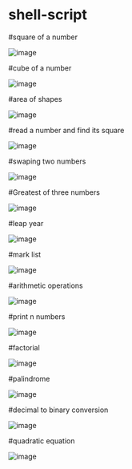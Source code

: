 # shell-script
#square of a number

![image](https://user-images.githubusercontent.com/122169271/214476969-1dae8d54-207d-49c9-bdfc-ea8f67768161.png)


#cube of a number

![image](https://user-images.githubusercontent.com/122169271/214477529-a5100407-e925-4e17-b4a9-80323812d2fb.png)


#area of shapes

![image](https://user-images.githubusercontent.com/122169271/214479245-6aff5d0b-6612-4c18-95a7-d01b512ef54e.png)



#read a number and find its square

![image](https://user-images.githubusercontent.com/122169271/214476969-1dae8d54-207d-49c9-bdfc-ea8f67768161.png)


#swaping two numbers

![image](https://user-images.githubusercontent.com/122169271/214478324-f12051de-8042-4e2b-9cef-36f0fe9b3137.png)


#Greatest of three numbers

![image](https://user-images.githubusercontent.com/122169271/214478443-147c8681-3f27-4028-9dcf-ffbb299dc82b.png)


#leap year

![image](https://user-images.githubusercontent.com/122169271/214478540-1bf021c6-4d19-4b5b-8015-ed3502a67395.png)


#mark list

![image](https://user-images.githubusercontent.com/122169271/214478641-012c8eeb-28b7-45ac-a7f0-4575fb76adf6.png)


#arithmetic operations

![image](https://user-images.githubusercontent.com/122169271/214478840-f70acd8e-2d5b-42fe-b9c9-f22ae4607459.png)


#print n numbers

![image](https://user-images.githubusercontent.com/122169271/214478938-068fe386-ab33-401f-8713-2d9de1793255.png)


#factorial

![image](https://user-images.githubusercontent.com/122169271/214486761-8fd5c5c6-293c-4644-b0f2-2d73fe1c2fd6.png)


#palindrome 

![image](https://user-images.githubusercontent.com/122169271/214488715-9b80ded7-c9a5-40aa-a0d0-4cd3c11b556b.png)


#decimal to binary conversion

![image](https://user-images.githubusercontent.com/122169271/214511656-7c9e803d-a460-448a-b674-847420bbaa06.png)


#quadratic equation

![image](https://user-images.githubusercontent.com/122169271/214522538-a772a7f2-a9ac-45cf-af12-eb76103991a1.png)





